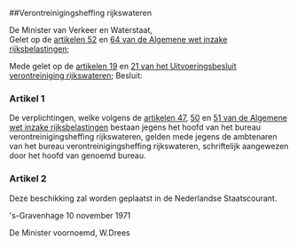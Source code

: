 <meta http-equiv='Content-Type' content='text/html; charset=utf-8' />

##Verontreinigingsheffing rijkswateren

De Minister van Verkeer en Waterstaat,  
Gelet op de [artikelen 52](../../../../wet/algemene/wet/inzake/rijksbelastingen/BWBR0002320/README.md) en [64 van de Algemene wet inzake rijksbelastingen](../../../../wet/algemene/wet/inzake/rijksbelastingen/BWBR0002320/README.md);

Mede gelet op de [artikelen 19](../../../../AMvB/uitvoeringsbesluit/verontreiniging/rijkswateren/BWBR0002729/README.md) en [21 van het Uitvoeringsbesluit verontreiniging rijkswateren](../../../../AMvB/uitvoeringsbesluit/verontreiniging/rijkswateren/BWBR0002729/README.md);
Besluit:    

### Artikel  1  

De verplichtingen, welke volgens de [artikelen 47](../../../../wet/algemene/wet/inzake/rijksbelastingen/BWBR0002320/README.md), [50](../../../../wet/algemene/wet/inzake/rijksbelastingen/BWBR0002320/README.md) en [51 van de Algemene wet inzake rijksbelastingen](../../../../wet/algemene/wet/inzake/rijksbelastingen/BWBR0002320/README.md) bestaan jegens het hoofd van het bureau verontreinigingsheffing rijkswateren, gelden mede jegens de ambtenaren van het bureau verontreinigingsheffing rijkswateren, schriftelijk aangewezen door het hoofd van genoemd bureau.  

### Artikel  2  

Deze beschikking zal worden geplaatst in de Nederlandse Staatscourant.  

's-Gravenhage 
10 november 1971    

De 
Minister voornoemd, 
W.Drees    
